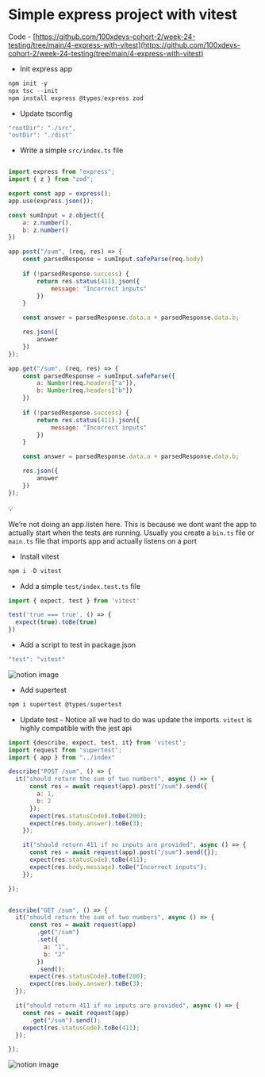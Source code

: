 # Simple express project with vitest

Code - [https://github.com/100xdevs-cohort-2/week-24-testing/tree/main/4-express-with-vitest](https://github.com/100xdevs-cohort-2/week-24-testing/tree/main/4-express-with-vitest)

*   Init express app

```javascript
npm init -y
npx tsc --init
npm install express @types/express zod
```

*   Update tsconfig

```javascript
"rootDir": "./src",
"outDir": "./dist"
```

*   Write a simple `src/index.ts` file

```javascript

import express from "express";
import { z } from "zod";

export const app = express();
app.use(express.json());

const sumInput = z.object({
    a: z.number(),
    b: z.number()
})

app.post("/sum", (req, res) => {
    const parsedResponse = sumInput.safeParse(req.body)
    
    if (!parsedResponse.success) {
        return res.status(411).json({
            message: "Incorrect inputs"
        })
    }

    const answer = parsedResponse.data.a + parsedResponse.data.b;

    res.json({
        answer
    })
});

app.get("/sum", (req, res) => {
    const parsedResponse = sumInput.safeParse({
        a: Number(req.headers["a"]),
        b: Number(req.headers["b"])
    })
    
    if (!parsedResponse.success) {
        return res.status(411).json({
            message: "Incorrect inputs"
        })
    }

    const answer = parsedResponse.data.a + parsedResponse.data.b;

    res.json({
        answer
    })
});
```

💡

We’re not doing an app.listen here. This is because we dont want the app to actually start when the tests are running. Usually you create a `bin.ts` file or `main.ts` file that imports app and actually listens on a port

*   Install vitest

```javascript
npm i -D vitest
```

*   Add a simple `test/index.test.ts` file

```javascript
import { expect, test } from 'vitest'

test('true === true', () => {
  expect(true).toBe(true)
})
```

*   Add a script to test in package.json

```javascript
"test": "vitest"
```

![notion image](https://www.notion.so/image/https%3A%2F%2Fprod-files-secure.s3.us-west-2.amazonaws.com%2F085e8ad8-528e-47d7-8922-a23dc4016453%2F12b3de2d-8765-459c-ab86-9fafe6c8616e%2FScreenshot_2024-05-12_at_1.33.23_PM.png?table=block&id=9782eada-e595-47a7-8633-5f428fe15272&cache=v2)

*   Add supertest

```javascript
npm i supertest @types/supertest
```

*   Update test - Notice all we had to do was update the imports. `vitest` is highly compatible with the jest api

```javascript
import {describe, expect, test, it} from 'vitest';
import request from "supertest";
import { app } from "../index"

describe("POST /sum", () => {
  it("should return the sum of two numbers", async () => {
      const res = await request(app).post("/sum").send({
        a: 1,
        b: 2
      });
      expect(res.statusCode).toBe(200);
      expect(res.body.answer).toBe(3);
    });

    it("should return 411 if no inputs are provided", async () => {
      const res = await request(app).post("/sum").send({});
      expect(res.statusCode).toBe(411);
      expect(res.body.message).toBe("Incorrect inputs");
    });

});


describe("GET /sum", () => {
  it("should return the sum of two numbers", async () => {
      const res = await request(app)
        .get("/sum")
        .set({
          a: "1",
          b: "2"
        })
        .send();
      expect(res.statusCode).toBe(200);
      expect(res.body.answer).toBe(3);
  });

  it("should return 411 if no inputs are provided", async () => {
    const res = await request(app)
      .get("/sum").send();
    expect(res.statusCode).toBe(411);
  });

});
```

![notion image](https://www.notion.so/image/https%3A%2F%2Fprod-files-secure.s3.us-west-2.amazonaws.com%2F085e8ad8-528e-47d7-8922-a23dc4016453%2F9e2a22d6-f612-4111-a1ca-abdeeb3853df%2FScreenshot_2024-05-12_at_1.41.34_PM.png?table=block&id=3ba4917b-643a-47c2-9bde-c6ede22f8c24&cache=v2)